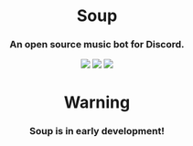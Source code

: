 <h1 align="center">Soup</h1>

<h3 align="center">An open source music bot for Discord.</h3>

<p align="center">
    <a href="https://github.com/DelxHQ/Soup/blob/master/LICENSE"><img src="https://img.shields.io/github/license/DelxHQ/Soup?style=for-the-badge&color=fbedff"></a>
    <a href="https://discord.gg/J9U9ACdHem"><img src="https://img.shields.io/discord/880763730974081034?color=%235865F2&label=Discord&style=for-the-badge"></a>
    <a href="https://github.com/DelxHQ/Soup/actions"><img src="https://img.shields.io/github/workflow/status/DelxHQ/Soup/publish?style=for-the-badge"></a>
</p>

<h1 align="center">Warning</h1>
<h3 align="center">Soup is in early development!</h3>
